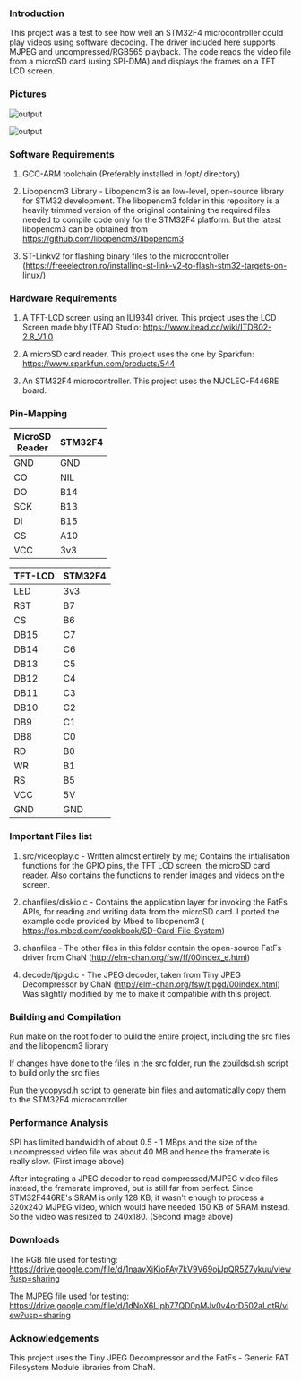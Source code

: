 <h3>Introduction</h3>

This project was a test to see how well an STM32F4 microcontroller could play videos using software decoding. The driver included here supports MJPEG and uncompressed/RGB565 playback. The code reads the video file from a microSD card (using SPI-DMA) and displays the frames on a TFT LCD screen.

<h3>Pictures</h3>

![output](https://user-images.githubusercontent.com/7463848/88504308-a535bc00-cfd4-11ea-8d88-3fa69427adc9.gif)

![output](https://user-images.githubusercontent.com/7463848/89697870-7e557f00-d91e-11ea-9069-0d3e8b4c03c3.gif)

<h3>Software Requirements</h3>

1. GCC-ARM toolchain (Preferably installed in /opt/ directory)

2. Libopencm3 Library - Libopencm3 is an low-level, open-source library for STM32 development. The libopencm3 folder in this repository is a heavily trimmed version of the original containing the required files needed to compile code only for the STM32F4 platform. But the latest libopencm3 can be obtained from https://github.com/libopencm3/libopencm3

3. ST-Linkv2 for flashing binary files to the microcontroller (https://freeelectron.ro/installing-st-link-v2-to-flash-stm32-targets-on-linux/)

<h3>Hardware Requirements</h3>

1. A TFT-LCD screen using an ILI9341 driver. This project uses the LCD Screen made bby ITEAD Studio: https://www.itead.cc/wiki/ITDB02-2.8_V1.0

2. A microSD card reader. This project uses the one by Sparkfun: https://www.sparkfun.com/products/544

3. An STM32F4 microcontroller. This project uses the NUCLEO-F446RE board.

<h3>Pin-Mapping</h3>

<table>
<thead>
  <tr>
    <th>MicroSD <br>Reader</th>
    <th>STM32F4</th>
  </tr>
</thead>
<tbody>
  <tr>
    <td>GND</td>
    <td>GND</td>
  </tr>
  <tr>
    <td>CO</td>
    <td>NIL</td>
  </tr>
  <tr>
    <td>DO</td>
    <td>B14</td>
  </tr>
  <tr>
    <td>SCK</td>
    <td>B13</td>
  </tr>
  <tr>
    <td>DI</td>
    <td>B15</td>
  </tr>
  <tr>
    <td>CS</td>
    <td>A10</td>
  </tr>
  <tr>
    <td>VCC</td>
    <td>3v3</td>
  </tr>
</tbody>
</table>


<table>
<thead>
  <tr>
    <th>TFT-LCD</th>
    <th>STM32F4</th>
  </tr>
</thead>
<tbody>
  <tr>
    <td>LED</td>
    <td>3v3</td>
  </tr>
  <tr>
    <td>RST</td>
    <td>B7</td>
  </tr>
  <tr>
    <td>CS</td>
    <td>B6</td>
  </tr>
  <tr>
    <td>DB15</td>
    <td>C7</td>
  </tr>
  <tr>
    <td>DB14</td>
    <td>C6</td>
  </tr>
  <tr>
    <td>DB13</td>
    <td>C5</td>
  </tr>
  <tr>
    <td>DB12</td>
    <td>C4</td>
  </tr>
  <tr>
    <td>DB11</td>
    <td>C3</td>
  </tr>
  <tr>
    <td>DB10</td>
    <td>C2</td>
  </tr>
  <tr>
    <td>DB9</td>
    <td>C1</td>
  </tr>
  <tr>
    <td>DB8</td>
    <td>C0</td>
  </tr>
  <tr>
    <td>RD</td>
    <td>B0</td>
  </tr>
  <tr>
    <td>WR</td>
    <td>B1</td>
  </tr>
  <tr>
    <td>RS</td>
    <td>B5</td>
  </tr>
  <tr>
    <td>VCC</td>
    <td>5V</td>
  </tr>
  <tr>
    <td>GND</td>
    <td>GND</td>
  </tr>
</tbody>
</table>



<h3>Important Files list</h3>

1. src/videoplay.c - Written almost entirely by me; Contains the intialisation functions for the GPIO pins, the TFT LCD screen, the microSD card reader. Also contains the functions to render images and videos on the screen. 

2. chanfiles/diskio.c - Contains the application layer for invoking the FatFs APIs, for reading and writing data from the microSD card. I ported the example code provided by Mbed to libopencm3 ( https://os.mbed.com/cookbook/SD-Card-File-System)

3. chanfiles - The other files in this folder contain the open-source FatFs driver from ChaN (http://elm-chan.org/fsw/ff/00index_e.html)

4. decode/tjpgd.c - The JPEG decoder, taken from Tiny JPEG Decompressor by ChaN (http://elm-chan.org/fsw/tjpgd/00index.html) Was slightly modified by me to make it compatible with this project.


<h3>Building and Compilation</h3>

Run make on the root folder to build the entire project, including the src files and the libopencm3 library

If changes have done to the files in the src folder, run the zbuildsd.sh script to build only the src files

Run the ycopysd.h script to generate bin files and automatically copy them to the STM32F4 microcontroller

<h3>Performance Analysis</h3>

SPI has limited bandwidth of about 0.5 - 1 MBps and the size of the uncompressed video file was about 40 MB and hence the framerate is really slow. (First image above)

After integrating a JPEG decoder to read compressed/MJPEG video files instead, the framerate improved, but is still far from perfect. Since STM32F446RE's SRAM is only 128 KB, it wasn't enough to process a 320x240 MJPEG video, which would have needed 150 KB of SRAM instead. So the video was resized to 240x180. (Second image above)

<h3>Downloads</h3>

The RGB file used for testing: https://drive.google.com/file/d/1naavXjKioFAy7kV9V69ojJpQR5Z7ykuu/view?usp=sharing

The MJPEG file used for testing: https://drive.google.com/file/d/1dNoX6LIpb77QD0pMJv0v4orD502aLdtR/view?usp=sharing

<h3>Acknowledgements</h3>

This project uses the Tiny JPEG Decompressor and the FatFs - Generic FAT Filesystem Module libraries from ChaN.


